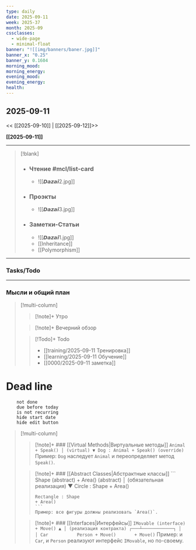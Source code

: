 ```yaml
---
type: daily
date: 2025-09-11
week: 2025-37
month: 2025-09
cssclasses:
  - wide-page
  - minimal-float
banner: "![[img/banners/baner.jpg]]"
banner_x: "0.25"
banner_y: 0.1604
morning_mood:
morning_energy:
evening_mood:
evening_energy:
health:
---
```

## 2025-09-11

<< [[2025-09-10]] | [[2025-09-12]]>>

**[[2025-09-11]]**

---

> [!blank]
> - ### **Чтение** #mcl/list-card
> 	- ![[𝘿𝙖𝙯𝙖𝙞2.jpg]]
> 
> - ### **Проэкты**
> 	- ![[𝘿𝙖𝙯𝙖𝙞3.jpg]]
> 
> - ### **Заметки-Статьи**
> 	- ![[𝘿𝙖𝙯𝙖𝙞1.jpg]]
> 	- [[Inheritance]]
> 	- [[Polymorphism]]

---
### Tasks/Todo
<!-- UNCOMMENT TO ADD TASKS - [ ] Dummy Task -->

---
### Мысли и общий план
> [!multi-column]
> > [!note]+ Утро
> > 
> 
> > [!note]+ Вечерний обзор
> > 
>
> > [!Todo]+ Todo
> > - [[training/2025-09-11  Тренировка]]
> > - [[learning/2025-09-11 Обучение]]
> > - [[0000/2025-09-11 заметка]]


# Dead line

```tasks
	not done
	due before today
	is not recurring
	hide start date
	hide edit button
```

> [!multi-column]
> > [!note]+ ### [[Virtual Methods|Виртуальные методы]]
> >     ```
> >     Animal
> >     + Speak()
>>        │ (virtual)
> >       ▼
> >     Dog : Animal
> >     + Speak() (override)
> >     ```
> >     Пример: `Dog` наследует `Animal` и переопределяет метод `Speak()`.
> 
> > [!note]+  ### [[Abstract Classes|Абстрактные классы]]
> >     ```
> >     Shape (abstract)
> >     + Area() (abstract)
> >       │ (обязательная реализация)
> >       ▼
> >     Circle : Shape
> >     + Area()
> >     
> >     Rectangle : Shape
> >     + Area()
> >     ```
> >     Пример: все фигуры должны реализовать `Area()`.
> 
> > [!note]+ ### [[Interfaces|Интерфейсы]]
> >     ```
> >     IMovable (interface)
> >     + Move()
> >       ▲
> >       │ (реализация контракта)
> >     ┌───┴────────────┐
> >     │                │
> >     Car           Person
> >     + Move()       + Move()
> >     ```
> >     Пример: и `Car`, и `Person` реализуют интерфейс `IMovable`, но по-своему.